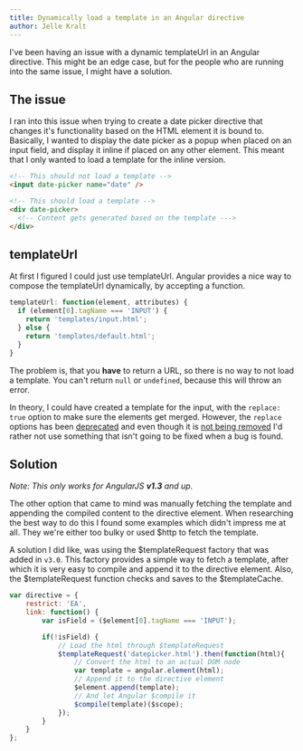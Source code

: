 ```yaml
---
title: Dynamically load a template in an Angular directive
author: Jelle Kralt
---
```


I've been having an issue with a dynamic templateUrl in an Angular directive. This might be an edge case, but for the people who are running into the same issue, I might have a solution.

## The issue
I ran into this issue when trying to create a date picker directive that changes it's functionality based on the HTML element it is bound to. Basically, I wanted to display the date picker as a popup when placed on an input field, and display it inline if placed on any other element. This meant that I only wanted to load a template for the inline version.

```html
<!-- This should not load a template -->
<input date-picker name="date" />

<!-- This should load a template -->
<div date-picker>
  <!-- Content gets generated based on the template --->
</div>
```

## templateUrl
At first I figured I could just use templateUrl. Angular provides a nice way to compose the templateUrl dynamically, by accepting a function.

```javascript
templateUrl: function(element, attributes) {
  if (element[0].tagName === 'INPUT') {
    return 'templates/input.html';
  } else {
    return 'templates/default.html';
  }
}
```

The problem is, that you **have** to return a URL, so there is no way to not load a template. You can't return ```null``` or ```undefined```, because this will throw an error.

In theory, I could have created a template for the input, with the ```replace: true``` option to make sure the elements get merged. However, the ```replace``` options has been [deprecated](https://github.com/angular/angular.js/commit/eec6394a342fb92fba5270eee11c83f1d895e9fb) and even though it is [not being removed](https://github.com/angular/angular.js/commit/eec6394a342fb92fba5270eee11c83f1d895e9fb#commitcomment-8124407) I'd rather not use something that isn't going to be fixed when a bug is found.

## Solution
*Note: This only works for AngularJS **v1.3** and up.*

The other option that came to mind was manually fetching the template and appending the compiled content to the directive element. When researching the best way to do this I found some examples which didn't impress me at all. They we're either too bulky or used $http to fetch the template. 

A solution I did like, was using the $templateRequest factory that was added in ```v3.0```. This factory provides a simple way to fetch a template, after which it is very easy to compile and append it to the directive element. Also, the $templateRequest function checks and saves to the $templateCache.

```javascript
var directive = {
    restrict: 'EA',
    link: function() {
        var isField = ($element[0].tagName === 'INPUT');

        if(!isField) {
            // Load the html through $templateRequest
            $templateRequest('datepicker.html').then(function(html){
                // Convert the html to an actual DOM node
                var template = angular.element(html);
                // Append it to the directive element
                $element.append(template);
                // And let Angular $compile it
                $compile(template)($scope);
            });
        }
    }
};
```
